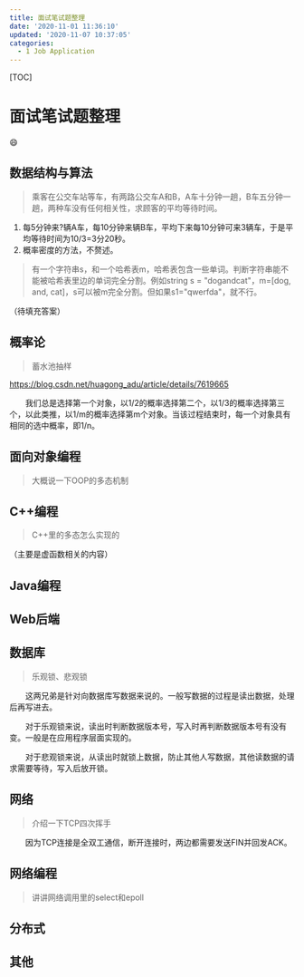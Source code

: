 ```yaml
---
title: 面试笔试题整理
date: '2020-11-01 11:36:10'
updated: '2020-11-07 10:37:05'
categories:
  - 1 Job Application
---
```

[TOC]

# 面试笔试题整理

:smile:

## 数据结构与算法

> 乘客在公交车站等车，有两路公交车A和B，A车十分钟一趟，B车五分钟一趟，两种车没有任何相关性，求顾客的平均等待时间。

1. 每5分钟来?辆A车，每10分钟来辆B车，平均下来每10分钟可来3辆车，于是平均等待时间为10/3=3分20秒。
2. 概率密度的方法，不赘述。

> 有一个字符串s，和一个哈希表m，哈希表包含一些单词。判断字符串能不能被哈希表里边的单词完全分割。例如string s = "dogandcat"，m=[dog, and, cat]，s可以被m完全分割。但如果s1="qwerfda"，就不行。

（待填充答案）

## 概率论

> 蓄水池抽样

<https://blog.csdn.net/huagong_adu/article/details/7619665>

　　我们总是选择第一个对象，以1/2的概率选择第二个，以1/3的概率选择第三个，以此类推，以1/m的概率选择第m个对象。当该过程结束时，每一个对象具有相同的选中概率，即1/n。

## 面向对象编程

> 大概说一下OOP的多态机制

## C++编程

> C++里的多态怎么实现的

（主要是虚函数相关的内容）

## Java编程

## Web后端

## 数据库

> 乐观锁、悲观锁

　　这两兄弟是针对向数据库写数据来说的。一般写数据的过程是读出数据，处理后再写进去。

　　对于乐观锁来说，读出时判断数据版本号，写入时再判断数据版本号有没有变。一般是在应用程序层面实现的。

　　对于悲观锁来说，从读出时就锁上数据，防止其他人写数据，其他读数据的请求需要等待，写入后放开锁。

## 网络

> 介绍一下TCP四次挥手

　　因为TCP连接是全双工通信，断开连接时，两边都需要发送FIN并回发ACK。

## 网络编程

> 讲讲网络调用里的select和epoll

## 分布式



## 其他

